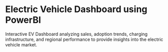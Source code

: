 # Electric Vehicle Dashboard using PowerBI
Interactive EV Dashboard analyzing sales, adoption trends, charging infrastructure, and regional performance to provide insights into the electric vehicle market.
